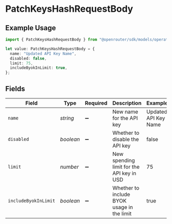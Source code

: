 # PatchKeysHashRequestBody

## Example Usage

```typescript
import { PatchKeysHashRequestBody } from "@openrouter/sdk/models/operations";

let value: PatchKeysHashRequestBody = {
  name: "Updated API Key Name",
  disabled: false,
  limit: 75,
  includeByokInLimit: true,
};
```

## Fields

| Field                                      | Type                                       | Required                                   | Description                                | Example                                    |
| ------------------------------------------ | ------------------------------------------ | ------------------------------------------ | ------------------------------------------ | ------------------------------------------ |
| `name`                                     | *string*                                   | :heavy_minus_sign:                         | New name for the API key                   | Updated API Key Name                       |
| `disabled`                                 | *boolean*                                  | :heavy_minus_sign:                         | Whether to disable the API key             | false                                      |
| `limit`                                    | *number*                                   | :heavy_minus_sign:                         | New spending limit for the API key in USD  | 75                                         |
| `includeByokInLimit`                       | *boolean*                                  | :heavy_minus_sign:                         | Whether to include BYOK usage in the limit | true                                       |